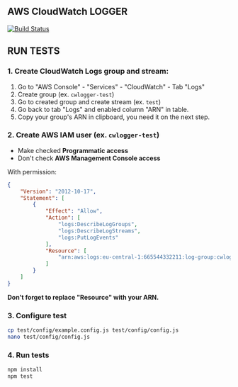 AWS CloudWatch LOGGER
---------------------

[![Build Status](https://travis-ci.org/pjhl/aws-cwlogger.svg?branch=master)](https://travis-ci.org/pjhl/aws-cwlogger)



RUN TESTS
---------

### 1. Create CloudWatch Logs group and stream:

1.  Go to "AWS Console" - "Services" - "CloudWatch" - Tab "Logs"
2.  Create group (ex. `cwlogger-test`)
3.  Go to created group and create stream (ex. `test`)
4.  Go back to tab "Logs" and enabled column "ARN" in table.
5.  Copy your group's ARN in clipboard, you need it on the next step.

### 2. Create AWS IAM user (ex. `cwlogger-test`)

*   Make checked **Programmatic access**
*   Don't check **AWS Management Console access**

With permission:

```json
{
    "Version": "2012-10-17",
    "Statement": [
        {
            "Effect": "Allow",
            "Action": [
                "logs:DescribeLogGroups",
                "logs:DescribeLogStreams",
                "logs:PutLogEvents"
            ],
            "Resource": [
                "arn:aws:logs:eu-central-1:665544332211:log-group:cwlogger-test:*"
            ]
        }
    ]
}
```

**Don't forget to replace "Resource" with your ARN.**

### 3. Configure test

```bash
cp test/config/example.config.js test/config/config.js
nano test/config/config.js
```

### 4. Run tests

```bash
npm install
npm test
```
